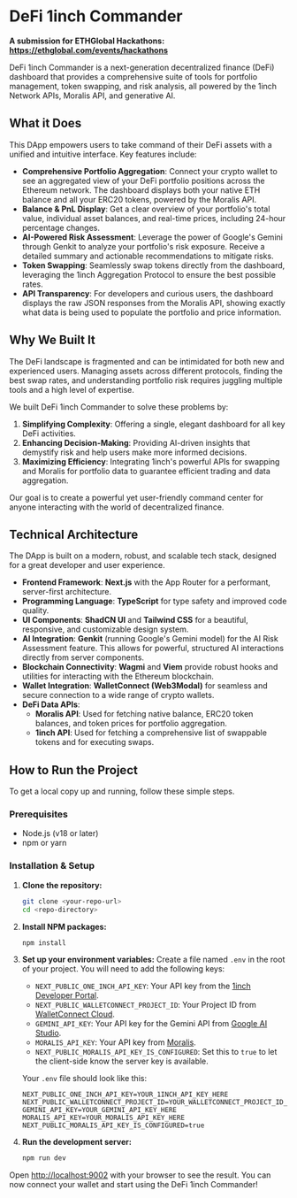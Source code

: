 # DeFi 1inch Commander

**A submission for ETHGlobal Hackathons: https://ethglobal.com/events/hackathons**

DeFi 1inch Commander is a next-generation decentralized finance (DeFi) dashboard that provides a comprehensive suite of tools for portfolio management, token swapping, and risk analysis, all powered by the 1inch Network APIs, Moralis API, and generative AI.

## What it Does

This DApp empowers users to take command of their DeFi assets with a unified and intuitive interface. Key features include:

*   **Comprehensive Portfolio Aggregation**: Connect your crypto wallet to see an aggregated view of your DeFi portfolio positions across the Ethereum network. The dashboard displays both your native ETH balance and all your ERC20 tokens, powered by the Moralis API.
*   **Balance & PnL Display**: Get a clear overview of your portfolio's total value, individual asset balances, and real-time prices, including 24-hour percentage changes.
*   **AI-Powered Risk Assessment**: Leverage the power of Google's Gemini through Genkit to analyze your portfolio's risk exposure. Receive a detailed summary and actionable recommendations to mitigate risks.
*   **Token Swapping**: Seamlessly swap tokens directly from the dashboard, leveraging the 1inch Aggregation Protocol to ensure the best possible rates.
*   **API Transparency**: For developers and curious users, the dashboard displays the raw JSON responses from the Moralis API, showing exactly what data is being used to populate the portfolio and price information.

## Why We Built It

The DeFi landscape is fragmented and can be intimidated for both new and experienced users. Managing assets across different protocols, finding the best swap rates, and understanding portfolio risk requires juggling multiple tools and a high level of expertise.

We built DeFi 1inch Commander to solve these problems by:

1.  **Simplifying Complexity**: Offering a single, elegant dashboard for all key DeFi activities.
2.  **Enhancing Decision-Making**: Providing AI-driven insights that demystify risk and help users make more informed decisions.
3.  **Maximizing Efficiency**: Integrating 1inch's powerful APIs for swapping and Moralis for portfolio data to guarantee efficient trading and data aggregation.

Our goal is to create a powerful yet user-friendly command center for anyone interacting with the world of decentralized finance.

## Technical Architecture

The DApp is built on a modern, robust, and scalable tech stack, designed for a great developer and user experience.

*   **Frontend Framework**: **Next.js** with the App Router for a performant, server-first architecture.
*   **Programming Language**: **TypeScript** for type safety and improved code quality.
*   **UI Components**: **ShadCN UI** and **Tailwind CSS** for a beautiful, responsive, and customizable design system.
*   **AI Integration**: **Genkit** (running Google's Gemini model) for the AI Risk Assessment feature. This allows for powerful, structured AI interactions directly from server components.
*   **Blockchain Connectivity**: **Wagmi** and **Viem** provide robust hooks and utilities for interacting with the Ethereum blockchain.
*   **Wallet Integration**: **WalletConnect (Web3Modal)** for seamless and secure connection to a wide range of crypto wallets.
*   **DeFi Data APIs**: 
    *   **Moralis API**: Used for fetching native balance, ERC20 token balances, and token prices for portfolio aggregation.
    *   **1inch API**: Used for fetching a comprehensive list of swappable tokens and for executing swaps.

## How to Run the Project

To get a local copy up and running, follow these simple steps.

### Prerequisites

*   Node.js (v18 or later)
*   npm or yarn

### Installation & Setup

1.  **Clone the repository:**
    ```sh
    git clone <your-repo-url>
    cd <repo-directory>
    ```

2.  **Install NPM packages:**
    ```sh
    npm install
    ```

3.  **Set up your environment variables:**
    Create a file named `.env` in the root of your project. You will need to add the following keys:

    *   `NEXT_PUBLIC_ONE_INCH_API_KEY`: Your API key from the [1inch Developer Portal](https://portal.1inch.dev/).
    *   `NEXT_PUBLIC_WALLETCONNECT_PROJECT_ID`: Your Project ID from [WalletConnect Cloud](https://cloud.walletconnect.com/).
    *   `GEMINI_API_KEY`: Your API key for the Gemini API from [Google AI Studio](https://aistudio.google.com/app/apikey).
    *   `MORALIS_API_KEY`: Your API key from [Moralis](https://admin.moralis.io/).
    *   `NEXT_PUBLIC_MORALIS_API_KEY_IS_CONFIGURED`: Set this to `true` to let the client-side know the server key is available.

    Your `.env` file should look like this:
    ```
    NEXT_PUBLIC_ONE_INCH_API_KEY=YOUR_1INCH_API_KEY_HERE
    NEXT_PUBLIC_WALLETCONNECT_PROJECT_ID=YOUR_WALLETCONNECT_PROJECT_ID_HERE
    GEMINI_API_KEY=YOUR_GEMINI_API_KEY_HERE
    MORALIS_API_KEY=YOUR_MORALIS_API_KEY_HERE
    NEXT_PUBLIC_MORALIS_API_KEY_IS_CONFIGURED=true
    ```

4.  **Run the development server:**
    ```sh
    npm run dev
    ```

Open [http://localhost:9002](http://localhost:9002) with your browser to see the result. You can now connect your wallet and start using the DeFi 1inch Commander!
